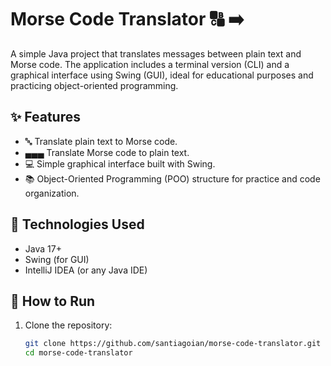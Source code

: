 # Morse Code Translator 🔠 ➡️ 
A simple Java project that translates messages between plain text and Morse code. The application includes a terminal version (CLI) and a graphical interface using Swing (GUI), ideal for educational purposes and practicing object-oriented programming.

## ✨ Features

- 🔤 Translate plain text to Morse code.
- ▄▄▄ Translate Morse code to plain text.
- 💻 Simple graphical interface built with Swing.
- 📚 Object-Oriented Programming (POO) structure for practice and code organization.

## 🧱 Technologies Used

- Java 17+
- Swing (for GUI)
- IntelliJ IDEA (or any Java IDE)

## 🚀 How to Run

1. Clone the repository:
   ```bash
   git clone https://github.com/santiagoian/morse-code-translator.git
   cd morse-code-translator
